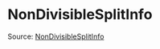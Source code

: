 # NonDivisibleSplitInfo

Source: [NonDivisibleSplitInfo](../csrc/device_lower/analysis/non_divisible_split.h#L35)
